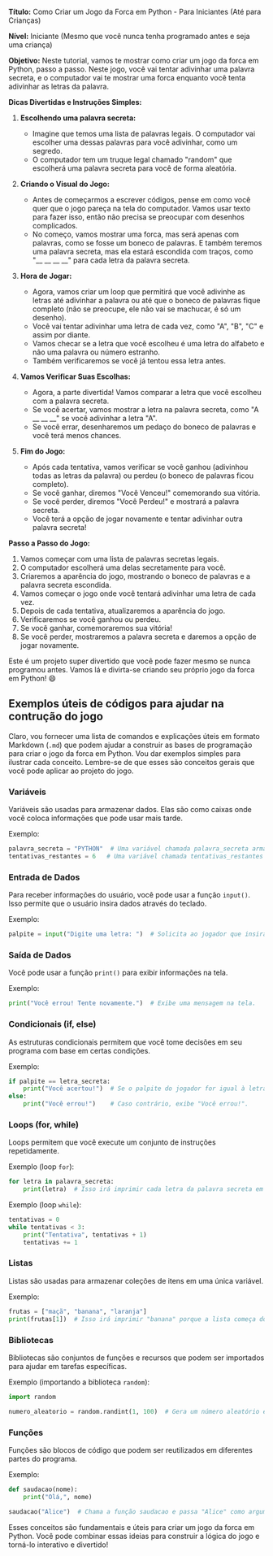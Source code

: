 **Título:** Como Criar um Jogo da Forca em Python - Para Iniciantes (Até para Crianças)

**Nível:** Iniciante (Mesmo que você nunca tenha programado antes e seja uma criança)

**Objetivo:** Neste tutorial, vamos te mostrar como criar um jogo da forca em Python, passo a passo. Neste jogo, você vai tentar adivinhar uma palavra secreta, e o computador vai te mostrar uma forca enquanto você tenta adivinhar as letras da palavra.

**Dicas Divertidas e Instruções Simples:**

1. **Escolhendo uma palavra secreta:**
   - Imagine que temos uma lista de palavras legais. O computador vai escolher uma dessas palavras para você adivinhar, como um segredo.
   - O computador tem um truque legal chamado "random" que escolherá uma palavra secreta para você de forma aleatória.

2. **Criando o Visual do Jogo:**
   - Antes de começarmos a escrever códigos, pense em como você quer que o jogo pareça na tela do computador. Vamos usar texto para fazer isso, então não precisa se preocupar com desenhos complicados.
   - No começo, vamos mostrar uma forca, mas será apenas com palavras, como se fosse um boneco de palavras. E também teremos uma palavra secreta, mas ela estará escondida com traços, como "__ __ __ __" para cada letra da palavra secreta.

3. **Hora de Jogar:**
   - Agora, vamos criar um loop que permitirá que você adivinhe as letras até adivinhar a palavra ou até que o boneco de palavras fique completo (não se preocupe, ele não vai se machucar, é só um desenho).
   - Você vai tentar adivinhar uma letra de cada vez, como "A", "B", "C" e assim por diante.
   - Vamos checar se a letra que você escolheu é uma letra do alfabeto e não uma palavra ou número estranho.
   - Também verificaremos se você já tentou essa letra antes.

4. **Vamos Verificar Suas Escolhas:**
   - Agora, a parte divertida! Vamos comparar a letra que você escolheu com a palavra secreta.
   - Se você acertar, vamos mostrar a letra na palavra secreta, como "A __ __ __" se você adivinhar a letra "A".
   - Se você errar, desenharemos um pedaço do boneco de palavras e você terá menos chances.

5. **Fim do Jogo:**
   - Após cada tentativa, vamos verificar se você ganhou (adivinhou todas as letras da palavra) ou perdeu (o boneco de palavras ficou completo).
   - Se você ganhar, diremos "Você Venceu!" comemorando sua vitória.
   - Se você perder, diremos "Você Perdeu!" e mostrará a palavra secreta.
   - Você terá a opção de jogar novamente e tentar adivinhar outra palavra secreta!

**Passo a Passo do Jogo:**

1. Vamos começar com uma lista de palavras secretas legais.
2. O computador escolherá uma delas secretamente para você.
3. Criaremos a aparência do jogo, mostrando o boneco de palavras e a palavra secreta escondida.
4. Vamos começar o jogo onde você tentará adivinhar uma letra de cada vez.
5. Depois de cada tentativa, atualizaremos a aparência do jogo.
6. Verificaremos se você ganhou ou perdeu.
7. Se você ganhar, comemoraremos sua vitória!
8. Se você perder, mostraremos a palavra secreta e daremos a opção de jogar novamente.

Este é um projeto super divertido que você pode fazer mesmo se nunca programou antes. Vamos lá e divirta-se criando seu próprio jogo da forca em Python! 😄

## Exemplos úteis de códigos para ajudar na contrução do jogo
Claro, vou fornecer uma lista de comandos e explicações úteis em formato Markdown (`.md`) que podem ajudar a construir as bases de programação para criar o jogo da forca em Python. Vou dar exemplos simples para ilustrar cada conceito. Lembre-se de que esses são conceitos gerais que você pode aplicar ao projeto do jogo.

### Variáveis

Variáveis são usadas para armazenar dados. Elas são como caixas onde você coloca informações que pode usar mais tarde.

Exemplo:
```python
palavra_secreta = "PYTHON"  # Uma variável chamada palavra_secreta armazena a palavra secreta "PYTHON".
tentativas_restantes = 6   # Uma variável chamada tentativas_restantes armazena o número de tentativas restantes.
```

### Entrada de Dados

Para receber informações do usuário, você pode usar a função `input()`. Isso permite que o usuário insira dados através do teclado.

Exemplo:
```python
palpite = input("Digite uma letra: ")  # Solicita ao jogador que insira uma letra e a armazena na variável 'palpite'.
```

### Saída de Dados

Você pode usar a função `print()` para exibir informações na tela.

Exemplo:
```python
print("Você errou! Tente novamente.")  # Exibe uma mensagem na tela.
```

### Condicionais (if, else)

As estruturas condicionais permitem que você tome decisões em seu programa com base em certas condições.

Exemplo:
```python
if palpite == letra_secreta:
    print("Você acertou!")  # Se o palpite do jogador for igual à letra secreta, exibe "Você acertou!".
else:
    print("Você errou!")    # Caso contrário, exibe "Você errou!".
```

### Loops (for, while)

Loops permitem que você execute um conjunto de instruções repetidamente.

Exemplo (loop `for`):
```python
for letra in palavra_secreta:
    print(letra)  # Isso irá imprimir cada letra da palavra secreta em uma linha separada.
```

Exemplo (loop `while`):
```python
tentativas = 0
while tentativas < 3:
    print("Tentativa", tentativas + 1)
    tentativas += 1
```

### Listas

Listas são usadas para armazenar coleções de itens em uma única variável.

Exemplo:
```python
frutas = ["maçã", "banana", "laranja"]
print(frutas[1])  # Isso irá imprimir "banana" porque a lista começa do índice 0.
```

### Bibliotecas

Bibliotecas são conjuntos de funções e recursos que podem ser importados para ajudar em tarefas específicas.

Exemplo (importando a biblioteca `random`):
```python
import random

numero_aleatorio = random.randint(1, 100)  # Gera um número aleatório entre 1 e 100.
```

### Funções

Funções são blocos de código que podem ser reutilizados em diferentes partes do programa.

Exemplo:
```python
def saudacao(nome):
    print("Olá,", nome)

saudacao("Alice")  # Chama a função saudacao e passa "Alice" como argumento.
```

Esses conceitos são fundamentais e úteis para criar um jogo da forca em Python. Você pode combinar essas ideias para construir a lógica do jogo e torná-lo interativo e divertido!